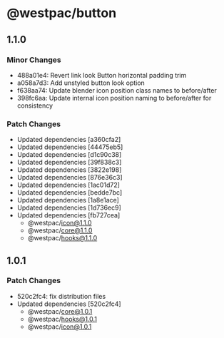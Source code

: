 # @westpac/button

## 1.1.0

### Minor Changes

- 488a01e4: Revert link look Button horizontal padding trim
- a058a7d3: Add unstyled button look option
- f638aa74: Update blender icon position class names to before/after
- 398fc6aa: Update internal icon position naming to before/after for consistency

### Patch Changes

- Updated dependencies [a360cfa2]
- Updated dependencies [44475eb5]
- Updated dependencies [d1c90c38]
- Updated dependencies [39f838c3]
- Updated dependencies [3822e198]
- Updated dependencies [876e36c3]
- Updated dependencies [1ac01d72]
- Updated dependencies [bedde7bc]
- Updated dependencies [1a8e1ace]
- Updated dependencies [1d736ec9]
- Updated dependencies [fb727cea]
  - @westpac/icon@1.1.0
  - @westpac/core@1.1.0
  - @westpac/hooks@1.1.0

## 1.0.1

### Patch Changes

- 520c2fc4: fix distribution files
- Updated dependencies [520c2fc4]
  - @westpac/core@1.0.1
  - @westpac/hooks@1.0.1
  - @westpac/icon@1.0.1
